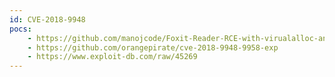 ```yaml
---
id: CVE-2018-9948
pocs:
    - https://github.com/manojcode/Foxit-Reader-RCE-with-virualalloc-and-shellcode-for-CVE-2018-9948-and-CVE-2018-9958
    - https://github.com/orangepirate/cve-2018-9948-9958-exp
    - https://www.exploit-db.com/raw/45269
---
```

